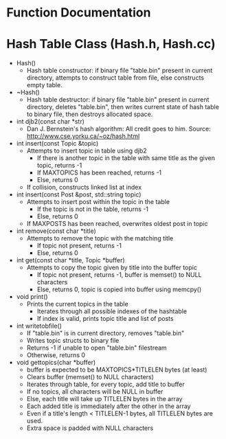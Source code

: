 # Function Documentation

# Hash Table Class (Hash.h, Hash.cc)
* Hash()
  * Hash table constructor: if binary file "table.bin" present in current directory, attempts to construct table from file, else constructs empty table.
* ~Hash()
  * Hash table destructor: if binary file "table.bin" present in current directory, deletes "table.bin", then writes current state of hash table to binary file, then destroys allocated space.
* int djb2(const char *str)
  * Dan J. Bernstein's hash algorithm: All credit goes to him. Source: http://www.cse.yorku.ca/~oz/hash.html
* int insert(const Topic &topic)
  * Attempts to insert topic in table using djb2
    * If there is another topic in the table with same title as the given topic, returns -1
    * If MAXTOPICS has been reached, returns -1
    * Else, returns 0
  * If collision, constructs linked list at index
* int insert(const Post &post, std::string topic)
  * Attempts to insert post within the topic in the table
    * If the topic is not in the table, returns -1
    * Else, returns 0
  * If MAXPOSTS has been reached, overwrites oldest post in topic
* int remove(const char *title)
  * Attempts to remove the topic with the matching title
    * If topic not present, returns -1
    * Else, returns 0
* int get(const char *title, Topic *buffer)
  * Attempts to copy the topic given by title into the buffer topic
    * If topic not present, returns -1, buffer is memset() to NULL characters
    * Else, returns 0, topic is copied into buffer using memcpy()
* void print()
  * Prints the current topics in the table
    * Iterates through all possible indexes of the hashtable
    * If index is valid, prints topic title and list of posts
* int writetobfile()
  * If "table.bin" is in current directory, removes "table.bin"
  * Writes topic structs to binary file
  * Returns -1 if unable to open "table.bin" filestream
  * Otherwise, returns 0
* void gettopics(char *buffer)
  * buffer is expected to be MAXTOPICS*TITLELEN bytes (at least)
  * Clears buffer (memset() to NULL characters)
  * Iterates through table, for every topic, add title to buffer
  * If no topics, all characters will be NULL in buffer
  * Else, each title will take up TITLELEN bytes in the array
  * Each added title is immediately after the other in the array
  * Even if a title's length < TITLELEN-1 bytes, all TITLELEN bytes are used.
  * Extra space is padded with NULL characters
